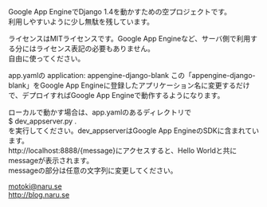 Google App EngineでDjango 1.4を動かすための空プロジェクトです。  
利用しやすいように少し無駄を残しています。

ライセンスはMITライセンスです。Google App Engineなど、サーバ側で利用する分にはライセンス表記の必要もありません。  
自由に使ってください。

app.yamlの
application: appengine-django-blank
この「appengine-django-blank」をGoogle App Engineに登録したアプリケーション名に変更するだけで、デプロイすればGoogle App Engineで動作するようになります。

ローカルで動かす場合は、app.yamlのあるディレクトリで  
    $ dev_appserver.py .  
を実行してください。dev_appserverはGoogle App EngineのSDKに含まれています。  
http://localhost:8888/{message}にアクセスすると、Hello Worldと共にmessageが表示されます。  
messageの部分は任意の文字列に変更してください。


motoki@naru.se  
http://blog.naru.se